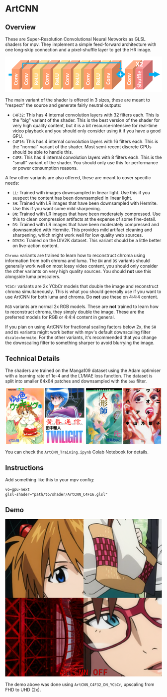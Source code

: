 # ArtCNN

## Overview
These are Super-Resolution Convolutional Neural Networks as GLSL shaders for mpv. They implement a simple feed-forward architecture with one long-skip connection and a pixel-shuffle layer to get the HR image.

![Model Architecture](./Images/model_architecture.png "Model Architecture")

The main variant of the shader is offered in 3 sizes, these are meant to "respect" the source and generate fairly neutral outputs:
- `C4F32`: This has 4 internal convolution layers with 32 filters each. This is the "big" variant of the shader. This is the best version of the shader for very high quality content, but it is a bit resource-intensive for real-time video playback and you should only consider using it if you have a good GPU.
- `C4F16`: This has 4 internal convolution layers with 16 filters each. This is the "normal" variant of the shader. Most semi-recent discrete GPUs should be able to handle this.
- `C4F8`: This has 4 internal convolution layers with 8 filters each. This is the "small" variant of the shader. You should only use this for performance or power consumption reasons.

A few other variants are also offered, these are meant to cover specific needs:
- `LL`: Trained with images downsampled in linear light. Use this if you suspect the content has been downsampled in linear light.
- `SH`: Trained with LR images that have been downsampled with Hermite. Use this if you want some mild sharpening.
- `DN`: Trained with LR images that have been moderately compressed. Use this to clean compression artifacts at the expense of some fine-detail.
- `DS`: Trained with LR images that have been moderately compressed and downsampled with Hermite. This provides mild artifact cleaning and sharpening, which might work well for low quality web sources.
- `DIV2K`: Trained on the DIV2K dataset. This variant should be a little better on live-action content.

`Chroma` variants are trained to learn how to reconstruct chroma using information from both chroma and luma. The `DN` and `DS` variants should generally work well on most lossy video content, you should only consider the other variants on very high quality sources. You should **not** use this alongside luma prescalers.

`YCbCr` variants are 2x YCbCr models that double the image and reconstruct chroma simultaneously. This is what you should generally use if you want to use ArtCNN for both luma and chroma. Do **not** use these on 4:4:4 content.

`RGB` variants are normal 2x RGB models. These are **not** trained to learn how to reconstruct chroma, they simply double the image. These are the preferred models for RGB or 4:4:4 content in general.

If you plan on using ArtCNN for fractional scaling factors below 2x, the `SH` and `DS` variants might work better with mpv's default downscaling filter `dscale=hermite`. For the other variants, it's recommended that you change the downscaling filter to something sharper to avoid blurrying the image.

## Technical Details
The shaders are trained on the Manga109 dataset using the Adam optimiser with a learning rate of 1e-4 and the L1/MAE loss function. The dataset is split into smaller 64x64 patches and downsampled with the `box` filter.

![Manga109](./Images/manga109.png "Manga109")

You can check the `ArtCNN_Training.ipynb` Colab Notebook for details.

## Instructions
Add something like this to your mpv config:
```
vo=gpu-next
glsl-shader="path/to/shader/ArtCNN_C4F16.glsl"
```

## Demo
![Example](./Images/example.webp "Example")

The demo above was done using `ArtCNN_C4F32_DN_YCbCr`, upscaling from FHD to UHD (2x).
